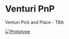 # Venturi PnP
Venturi Pick and Place - TBA

[![Prototype](https://github.com/felixekman/Venturi/TBA.png?branch=master)](https://github.com/felixekman/Venturi/)